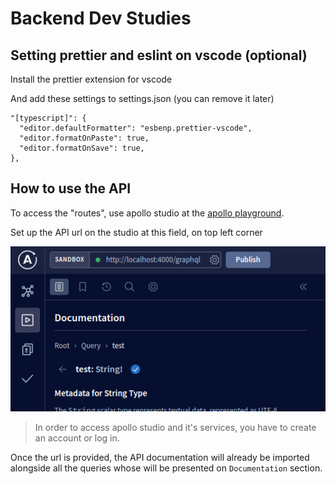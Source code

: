 # Backend Dev Studies

## Setting prettier and eslint on vscode (optional)

Install the prettier extension for vscode

And add these settings to settings.json (you can remove it later)

```
"[typescript]": {
  "editor.defaultFormatter": "esbenp.prettier-vscode",
  "editor.formatOnPaste": true,
  "editor.formatOnSave": true,
},
```

## How to use the API

To access the "routes", use apollo studio at the [apollo playground](https://studio.apollographql.com/sandbox/explorer). 

Set up the API url on the studio at this field, on top left corner

![image](images_readme/2023-01-06_19-06.png)

> In order to access apollo studio and it's services, you have to create an account or log in.

Once the url is provided, the API documentation will already be imported alongside all the queries whose will be presented on `Documentation` section.